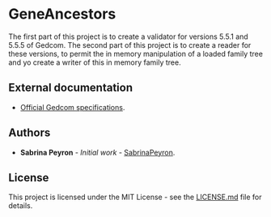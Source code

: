 # GeneAncestors

The first part of this project is to create a validator for versions 5.5.1 and 5.5.5 of Gedcom.
The second part of this project is to create a reader for these versions, to permit the in memory manipulation of a loaded family tree and yo create a writer of this in memory family tree.

## External documentation

* [Official Gedcom specifications](https://www.gedcom.org/gedcom.html).

## Authors

* **Sabrina Peyron** - *Initial work* - [SabrinaPeyron](https://github.com/SabrinaPeyron).

## License

This project is licensed under the MIT License - see the [LICENSE.md](LICENSE.md) file for details.
